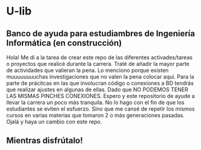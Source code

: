 # U-lib

## Banco de ayuda para estudiambres de Ingeniería Informática (en construcción)

<p>
    Hola! Me di a la tarea de crear este repo de las diferentes activades/tareas o proyectos que realicé durante la carrera. Traté de añadir la mayor parte de actividades que valieran la pena. Lo menciono porque existen muuuuuuuuchas investigaciones que no valen la pena colocar aquí.
    Para la parte de prácitcas en las que involucran código o conexiones a BD tendrás que realizar ajustes en algunas de ellas. Dado que NO PODEMOS TENER LAS MISMAS PINCHES CONEXIONES.
    Espero y este repositorio de ayude a llevar la carrera un poco más tranquila. 
    No lo hago con el fin de que los estudiantes se eviten el esfuerzo. Sino que me cansé de repetir los mismos cursos en varias materias que tomaron 2 o más generaciones pasadas. Ojalá y haya un cambio con este repo.    
<p>

## Mientras disfrútalo!